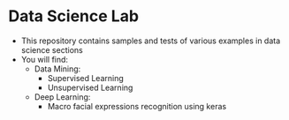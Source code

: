 # Data Science Lab

- This repository contains samples and tests of various examples in data science sections
- You will find:
    * Data Mining:
        - Supervised Learning
        - Unsupervised Learning
    * Deep Learning:
        - Macro facial expressions recognition using keras
